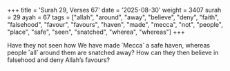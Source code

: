 +++
title = 'Surah 29, Verses 67'
date = '2025-08-30'
weight = 3407
surah = 29
ayah = 67
tags = ["allah", "around", "away", "believe", "deny", "faith", "falsehood", "favour", "favours", "haven", "made", "mecca", "not", "people", "place", "safe", "seen", "snatched", "wherea", "whereas"]
+++

Have they not seen how We have made ˹Mecca˺ a safe haven, whereas people ˹all˺ around them are snatched away? How can they then believe in falsehood and deny Allah’s favours?